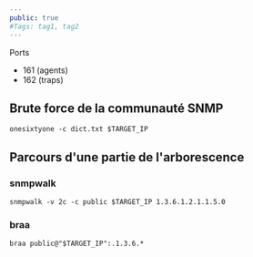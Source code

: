 ```yaml
---
public: true 
#Tags: tag1, tag2
---
```

Ports
- 161 (agents)
- 162 (traps)

## Brute force de la communauté SNMP
```
onesixtyone -c dict.txt $TARGET_IP
```

## Parcours d'une partie de l'arborescence

### snmpwalk
```shell-session
snmpwalk -v 2c -c public $TARGET_IP 1.3.6.1.2.1.1.5.0
```
### braa
```
braa public@"$TARGET_IP":.1.3.6.*
```
